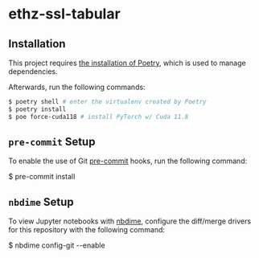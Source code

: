 # ethz-ssl-tabular

## Installation

This project requires [the installation of Poetry](https://python-poetry.org/docs/#installation), which is used to manage dependencies.

Afterwards, run the following commands:
```bash
$ poetry shell # enter the virtualenv created by Poetry
$ poetry install
$ poe force-cuda118 # install PyTorch w/ Cuda 11.8
```

## `pre-commit` Setup

To enable the use of Git [pre-commit](https://pre-commit.com/) hooks, run the following command:

$ pre-commit install

## `nbdime` Setup

To view Jupyter notebooks with [nbdime](https://github.com/jupyter/nbdime), configure the diff/merge drivers for this repository with the following command:

$ nbdime config-git --enable
